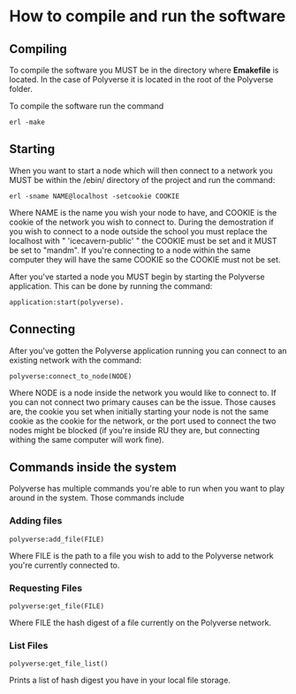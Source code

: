 # How to compile and run the software

## Compiling

To compile the software you MUST be in the directory where **Emakefile** is located. In the case of Polyverse it is located in the root of the Polyverse folder.

To compile the software run the command 

`erl -make`

## Starting

When you want to start a node which will then connect to a network you MUST be within the /ebin/ directory of the project and run the command:

`erl -sname NAME@localhost -setcookie COOKIE` 

Where NAME is the name you wish your node to have, and COOKIE is the cookie of the network you wish to connect to. During the demostration if you wish to connect to a node outside the school you must replace the localhost with " 'icecavern-public' " the COOKIE must be set and it MUST be set to "mandm". If you're connecting to a node within the same computer they will have the same COOKIE so the COOKIE must not be set.

After you've started a node you MUST begin by starting the Polyverse application. This can be done by running the command:

`application:start(polyverse).`

## Connecting

After you've gotten the Polyverse application running you can connect to an existing network with the command:

`polyverse:connect_to_node(NODE)`
 
 Where NODE is a node inside the network you would like to connect to. If you can not connect two primary causes can be the issue. Those causes are, the cookie you set when initially starting your node is not the same cookie as the cookie for the network, or the port used to connect the two nodes might be blocked (if you're inside RU they are, but connecting withing the same computer will work fine).


## Commands inside the system

Polyverse has multiple commands you're able to run when you want to play around in the system. Those commands include

### Adding files

`polyverse:add_file(FILE)`

Where FILE is the path to a file you wish to add to the Polyverse network you're currently connected to.

### Requesting Files

`polyverse:get_file(FILE)`

Where FILE the hash digest of a file currently on the Polyverse network.

### List Files

`polyverse:get_file_list()`

Prints a list of hash digest you have in your local file storage.


